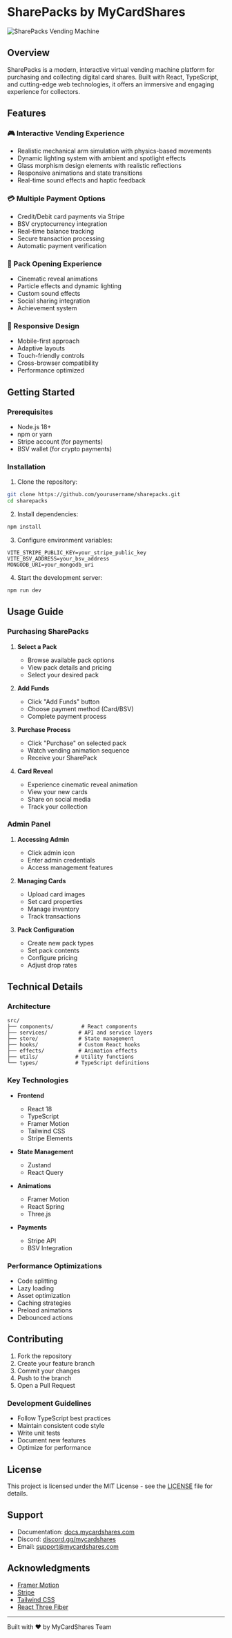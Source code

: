 # SharePacks by MyCardShares

![SharePacks Vending Machine](https://images.unsplash.com/photo-1584385002340-d886f3a0f097?auto=format&fit=crop&q=80&w=1200)

## Overview

SharePacks is a modern, interactive virtual vending machine platform for purchasing and collecting digital card shares. Built with React, TypeScript, and cutting-edge web technologies, it offers an immersive and engaging experience for collectors.

## Features

### 🎮 Interactive Vending Experience
- Realistic mechanical arm simulation with physics-based movements
- Dynamic lighting system with ambient and spotlight effects
- Glass morphism design elements with realistic reflections
- Responsive animations and state transitions
- Real-time sound effects and haptic feedback

### 💳 Multiple Payment Options
- Credit/Debit card payments via Stripe
- BSV cryptocurrency integration
- Real-time balance tracking
- Secure transaction processing
- Automatic payment verification

### 🎁 Pack Opening Experience
- Cinematic reveal animations
- Particle effects and dynamic lighting
- Custom sound effects
- Social sharing integration
- Achievement system

### 📱 Responsive Design
- Mobile-first approach
- Adaptive layouts
- Touch-friendly controls
- Cross-browser compatibility
- Performance optimized

## Getting Started

### Prerequisites
- Node.js 18+
- npm or yarn
- Stripe account (for payments)
- BSV wallet (for crypto payments)

### Installation

1. Clone the repository:
```bash
git clone https://github.com/yourusername/sharepacks.git
cd sharepacks
```

2. Install dependencies:
```bash
npm install
```

3. Configure environment variables:
```env
VITE_STRIPE_PUBLIC_KEY=your_stripe_public_key
VITE_BSV_ADDRESS=your_bsv_address
MONGODB_URI=your_mongodb_uri
```

4. Start the development server:
```bash
npm run dev
```

## Usage Guide

### Purchasing SharePacks

1. **Select a Pack**
   - Browse available pack options
   - View pack details and pricing
   - Select your desired pack

2. **Add Funds**
   - Click "Add Funds" button
   - Choose payment method (Card/BSV)
   - Complete payment process

3. **Purchase Process**
   - Click "Purchase" on selected pack
   - Watch vending animation sequence
   - Receive your SharePack

4. **Card Reveal**
   - Experience cinematic reveal animation
   - View your new cards
   - Share on social media
   - Track your collection

### Admin Panel

1. **Accessing Admin**
   - Click admin icon
   - Enter admin credentials
   - Access management features

2. **Managing Cards**
   - Upload card images
   - Set card properties
   - Manage inventory
   - Track transactions

3. **Pack Configuration**
   - Create new pack types
   - Set pack contents
   - Configure pricing
   - Adjust drop rates

## Technical Details

### Architecture

```
src/
├── components/         # React components
├── services/          # API and service layers
├── store/             # State management
├── hooks/             # Custom React hooks
├── effects/           # Animation effects
├── utils/            # Utility functions
└── types/            # TypeScript definitions
```

### Key Technologies

- **Frontend**
  - React 18
  - TypeScript
  - Framer Motion
  - Tailwind CSS
  - Stripe Elements

- **State Management**
  - Zustand
  - React Query

- **Animations**
  - Framer Motion
  - React Spring
  - Three.js

- **Payments**
  - Stripe API
  - BSV Integration

### Performance Optimizations

- Code splitting
- Lazy loading
- Asset optimization
- Caching strategies
- Preload animations
- Debounced actions

## Contributing

1. Fork the repository
2. Create your feature branch
3. Commit your changes
4. Push to the branch
5. Open a Pull Request

### Development Guidelines

- Follow TypeScript best practices
- Maintain consistent code style
- Write unit tests
- Document new features
- Optimize for performance

## License

This project is licensed under the MIT License - see the [LICENSE](LICENSE) file for details.

## Support

- Documentation: [docs.mycardshares.com](https://docs.mycardshares.com)
- Discord: [discord.gg/mycardshares](https://discord.gg/mycardshares)
- Email: support@mycardshares.com

## Acknowledgments

- [Framer Motion](https://www.framer.com/motion/)
- [Stripe](https://stripe.com)
- [Tailwind CSS](https://tailwindcss.com)
- [React Three Fiber](https://docs.pmnd.rs/react-three-fiber/)

---

Built with ❤️ by MyCardShares Team
